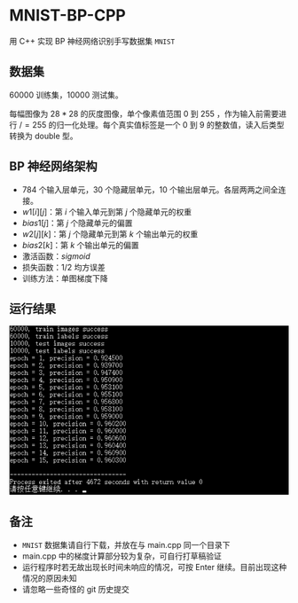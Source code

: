 # MNIST-BP-CPP
用 C++ 实现 BP 神经网络识别手写数据集 `MNIST`

## 数据集
$60000$ 训练集，$10000$ 测试集。

每幅图像为 $28*28$ 的灰度图像，单个像素值范围 $0$ 到 $255$ ，作为输入前需要进行 $/=255$ 的归一化处理。每个真实值标签是一个 $0$ 到 $9$ 的整数值，读入后类型转换为 double 型。

## BP 神经网络架构
* $784$ 个输入层单元，$30$ 个隐藏层单元，$10$ 个输出层单元。各层两两之间全连接。
* $w1[i][j]$：第 $i$ 个输入单元到第 $j$ 个隐藏单元的权重
* $bias1[j]$：第 $j$ 个隐藏单元的偏置
* $w2[j][k]$：第 $j$ 个隐藏单元到第 $k$ 个输出单元的权重
* $bias2[k]$：第 $k$ 个输出单元的偏置
* 激活函数：$sigmoid$
* 损失函数：$1/2$ 均方误差
* 训练方法：单图梯度下降

## 运行结果
![](./运行结果.png)

## 备注
* `MNIST` 数据集请自行下载，并放在与 main.cpp 同一个目录下
* main.cpp 中的梯度计算部分较为复杂，可自行打草稿验证
* 运行程序时若无故出现长时间未响应的情况，可按 Enter 继续。目前出现这种情况的原因未知
* 请忽略一些奇怪的 git 历史提交